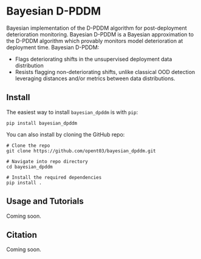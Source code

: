 # Bayesian D-PDDM

Bayesian implementation of the D-PDDM algorithm for post-deployment deterioration monitoring. Bayesian D-PDDM is a Bayesian approximation to the D-PDDM algorithm which provably monitors model deterioration at deployment time. Bayesian D-PDDM:

- Flags deteriorating shifts in the unsupervised deployment data distribution
- Resists flagging non-deteriorating shifts, unlike classical OOD detection leveraging distances and/or metrics between data distributions. 

## Install

The easiest way to install ``bayesian_dpddm`` is with ``pip``:

``pip install bayesian_dpddm``

You can also install by cloning the GitHub repo:

```
# Clone the repo
git clone https://github.com/opent03/bayesian_dpddm.git

# Navigate into repo directory 
cd bayesian_dpddm

# Install the required dependencies
pip install .
```

## Usage and Tutorials

Coming soon.

## Citation

Coming soon.



